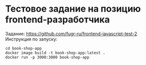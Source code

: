 # Тестовое задание на позицию frontend-разработчика
Задание: https://github.com/fugr-ru/frontend-javascript-test-2  
Инструкция по запуску:
```
cd book-shop-app
docker image build -t book-shop-app:latest .
docker run -p 3000:3000 book-shop-app
```